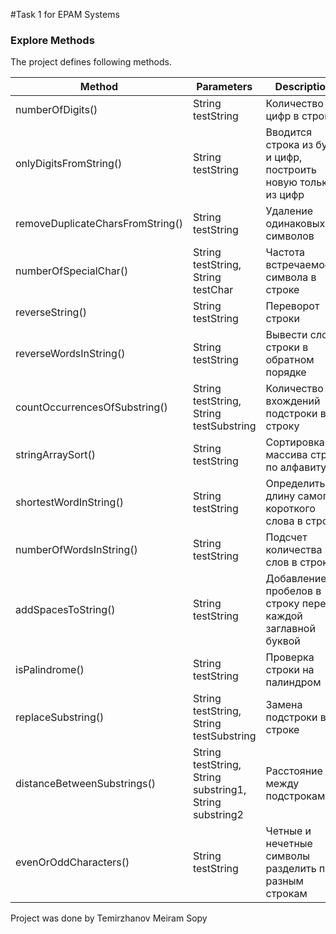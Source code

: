 #Task 1 for EPAM Systems

### Explore Methods

The project defines following methods.
<br>

|       Method       | Parameters | Description | 
| ------------------ | ---------  | ----------- | 
| numberOfDigits()   | String testString | Количество цифр в строк | 
| onlyDigitsFromString() | String testString | Вводится строка из букв и цифр, построить новую только из цифр | 
| removeDuplicateCharsFromString()  | String testString | Удаление одинаковых символов |  
| numberOfSpecialChar() | String testString, String testChar | Частота встречаемости символа в строке |  
| reverseString() | String testString | Переворот строки | |
| reverseWordsInString() | String testString | Вывести слова строки в обратном порядке | 
| countOccurrencesOfSubstring() | String testString, String testSubstring | Количество вхождений подстроки в строку | 
| stringArraySort() | String testString | Сортировка массива строк по алфавиту  | 
| shortestWordInString() | String testString | Определить длину самого короткого слова в строке| 
| numberOfWordsInString() | String testString | Подсчет количества слов в строке | 
| addSpacesToString() | String testString | Добавление пробелов в строку перед каждой заглавной буквой | 
| isPalindrome() | String testString | Проверка строки на палиндром  | 
| replaceSubstring() | String testString, String testSubstring | Замена подстроки в строке | 
| distanceBetweenSubstrings() | String testString, String substring1, String substring2| Расстояние между подстроками | 
| evenOrOddCharacters() | String testString | Четные и нечетные символы разделить по разным строкам   | 
Project was done by Temirzhanov Meiram Sopy
